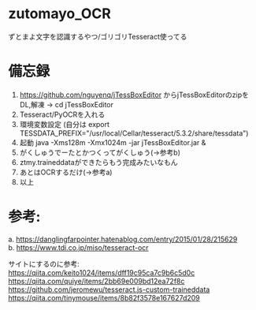 # zutomayo_OCR
ずとまよ文字を認識するやつ/ゴリゴリTesseract使ってる  

# 備忘録
1. https://github.com/nguyenq/jTessBoxEditor からjTessBoxEditorのzipをDL,解凍 -> cd jTessBoxEditor
2. Tesseract/PyOCRを入れる
3. 環境変数設定 (自分は export TESSDATA_PREFIX="/usr/local/Cellar/tesseract/5.3.2/share/tessdata")
4. 起動 java -Xms128m -Xmx1024m -jar jTessBoxEditor.jar &
5. がくしゅうでーたとかつくってがくしゅう(->参考b)
6. ztmy.traineddataができたらもう完成みたいなもん
7. あとはOCRするだけ(->参考a)
8. 以上



  
# 参考:
a. https://danglingfarpointer.hatenablog.com/entry/2015/01/28/215629  
b. https://www.tdi.co.jp/miso/tesseract-ocr  

サイトにするのに参考:  
  https://qiita.com/keito1024/items/dff19c95ca7c9b6c5d0c  
  https://qiita.com/quiye/items/2bb69e009bd12ea72f8c  
  https://github.com/jeromewu/tesseract.js-custom-traineddata  
  https://qiita.com/tinymouse/items/8b82f3578e167627d209
